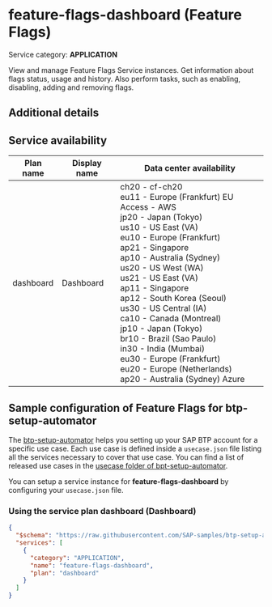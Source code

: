 # **feature-flags-dashboard** (Feature Flags)

Service category: **APPLICATION**

View and manage Feature Flags Service instances. Get information about flags status, usage and history. Also perform tasks, such as enabling, disabling, adding and removing flags.

## Additional details


## Service availability

| Plan name | Display name | Data center availability  |
|------|----------------|---------------------------|
|  dashboard  |  Dashboard  | ch20 - cf-ch20<br> eu11 - Europe (Frankfurt) EU Access - AWS<br> jp20 - Japan (Tokyo)<br> us10 - US East (VA)<br> eu10 - Europe (Frankfurt)<br> ap21 - Singapore<br> ap10 - Australia (Sydney)<br> us20 - US West (WA)<br> us21 - US East (VA)<br> ap11 - Singapore<br> ap12 - South Korea (Seoul)<br> us30 - US Central (IA)<br> ca10 - Canada (Montreal)<br> jp10 - Japan (Tokyo)<br> br10 - Brazil (Sao Paulo)<br> in30 - India (Mumbai)<br> eu30 - Europe (Frankfurt)<br> eu20 - Europe (Netherlands)<br> ap20 - Australia (Sydney) Azure  |

## Sample configuration of **Feature Flags** for btp-setup-automator

The [btp-setup-automator](https://github.com/SAP-samples/btp-setup-automator) helps you setting up your SAP BTP account for a specific use case. Each use case is defined inside a `usecase.json` file listing all the services necessary to cover that use case. You can find a list of released use cases in the [usecase folder of bpt-setup-automator](https://github.com/SAP-samples/btp-setup-automator/tree/main/usecases).

You can setup a service instance for **feature-flags-dashboard** by configuring your `usecase.json` file.

### Using the service plan **dashboard** (Dashboard)

```json
{
  "$schema": "https://raw.githubusercontent.com/SAP-samples/btp-setup-automator/main/libs/btpsa-usecase.json",
  "services": [
    {
      "category": "APPLICATION",
      "name": "feature-flags-dashboard",
      "plan": "dashboard"
    }
  ]
}
```
